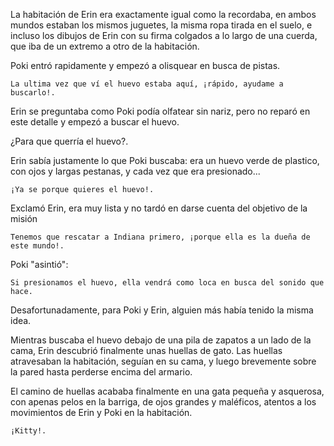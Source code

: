 La habitación de Erin era exactamente igual como la recordaba, en ambos mundos estaban los mismos juguetes, la misma ropa tirada en el suelo, e incluso los dibujos de Erin con su firma colgados a lo largo de una cuerda, que iba de un extremo a otro de la habitación.

Poki entró rapidamente y empezó a olisquear en busca de pistas.

    La ultima vez que ví el huevo estaba aquí, ¡rápido, ayudame a buscarlo!.

Erin se preguntaba como Poki podía olfatear sin nariz, pero no reparó en este detalle y empezó a buscar el huevo.

¿Para que querría el huevo?.

Erin sabía justamente lo que Poki buscaba: era un huevo verde de plastico, con ojos y largas pestanas, y cada vez que era presionado...

    ¡Ya se porque quieres el huevo!.

Exclamó Erin, era muy lista y no tardó en darse cuenta del objetivo de la misión

    Tenemos que rescatar a Indiana primero, ¡porque ella es la dueña de este mundo!.

Poki "asintió":

    Si presionamos el huevo, ella vendrá como loca en busca del sonido que hace.

Desafortunadamente, para Poki y Erin, alguien más había tenido la misma idea.

Mientras buscaba el huevo debajo de una pila de zapatos a un lado de la cama, Erin descubrió finalmente unas huellas de gato.  Las huellas atravesaban la habitación, seguían en su cama, y luego brevemente sobre la pared hasta perderse encima del armario.

El camino de huellas acababa finalmente en una gata pequeña y asquerosa, con apenas pelos en la barriga, de ojos grandes y maléficos, atentos a los movimientos de Erin y Poki en la habitación.

    ¡Kitty!.
